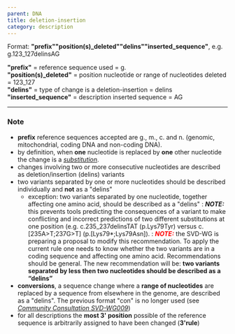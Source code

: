 ```yaml
---
parent: DNA
title: deletion-insertion
category: description
---
```


Format:   **"prefix""position(s)\_deleted""delins""inserted_sequence"**,  e.g. g.123\_127delinsAG

**"prefix"**  =  reference sequence used  =  g.<br>
**"position(s)\_deleted"**  =  position nucleotide or range of nucleotides deleted  =  123\_127<br>
**"delins"**  =  type of change is a deletion-insertion  =  delins<br>
**"inserted\_sequence"**  =  description inserted sequence  =  AG<br>

---

### Note

*	**prefix** reference sequences accepted are g., m., c. and n. (genomic, mitochondrial, coding DNA and non-coding DNA).
*	by definition, when **one** nucleotide is replaced by **one** other nucleotide the change is a [_substitution_](/recommendations/DNA/variant/substitution/).
*	changes involving two or more consecutive nucleotides are described as deletion/insertion (delins) variants
*	two variants separated by one or more nucleotides should be described individually and **not** as a "delins"
	*	exception: two variants separated by one nucleotide, together affecting one amino acid, should be described as a "delins"
	:	**_NOTE:_**	this prevents tools predicting the consequences of a variant to make conflicting and incorrect predictions of two different substitutions at one position (e.g. c.235\_237delinsTAT (p.Lys79Tyr) versus c.[235A>T;237G>T] (p.[Lys79*;Lys79Asn]).
	:	_**<font color="#FF0000">NOTE:</font>**_ the SVD-WG is preparing a proposal to modify this recommendation. To apply the current rule one needs to know whether the two variants are in a coding sequence and affecting one amino acid. Recommendations should be general. The new recommendation will be: **two variants separated by less then two nucleotides should be described as a “delins”**
*	**conversions**, a sequence change where a **range of nucleotides** are replaced by a sequence from elsewhere in the genome, are described as a "delins". The previous format "con" is no longer used (see [_Community Consultation SVD-WG009_](/bg-material/consultation/svd-wg009/))
*	for all descriptions the **most 3' position** possible of the reference sequence is arbitrarily assigned to have been changed (**3'rule**)
